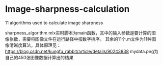 # Image-sharpness-calculation
11 algorithms used to calculate image sharpness

sharpness_algorithm.mlx实时脚本为main函数，其中的输入参数是要计算的图像张数，需要将图像文件在运行路径中按数字排序。
其余的11个.m文件为11种图像清晰度算法，具体原理见：https://blog.csdn.net/kungfu_rabbit/article/details/90243838
mydata.png为自己的450张图像数据计算出的结果
